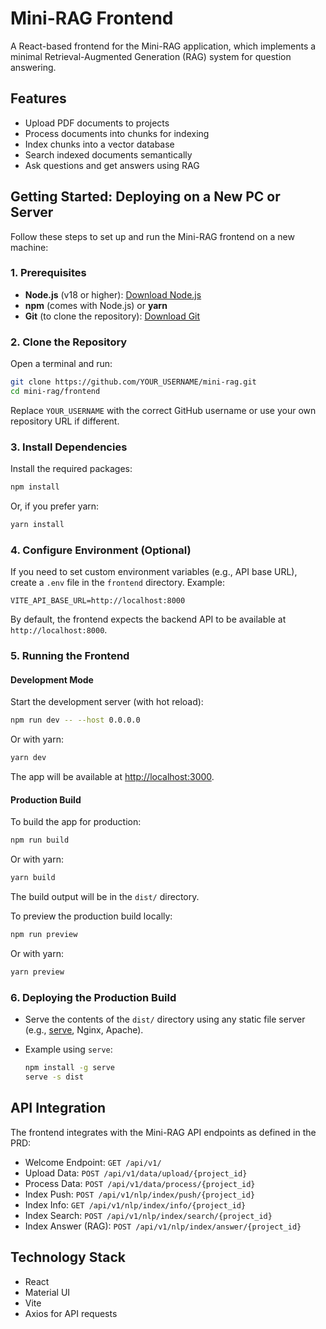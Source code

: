 # Mini-RAG Frontend

A React-based frontend for the Mini-RAG application, which implements a minimal Retrieval-Augmented Generation (RAG) system for question answering.

## Features

- Upload PDF documents to projects
- Process documents into chunks for indexing
- Index chunks into a vector database
- Search indexed documents semantically
- Ask questions and get answers using RAG

## Getting Started: Deploying on a New PC or Server

Follow these steps to set up and run the Mini-RAG frontend on a new machine:

### 1. Prerequisites

- **Node.js** (v18 or higher): [Download Node.js](https://nodejs.org/)
- **npm** (comes with Node.js) or **yarn**
- **Git** (to clone the repository): [Download Git](https://git-scm.com/)

### 2. Clone the Repository

Open a terminal and run:

```bash
git clone https://github.com/YOUR_USERNAME/mini-rag.git
cd mini-rag/frontend
```

Replace `YOUR_USERNAME` with the correct GitHub username or use your own repository URL if different.

### 3. Install Dependencies

Install the required packages:

```bash
npm install
```

Or, if you prefer yarn:

```bash
yarn install
```

### 4. Configure Environment (Optional)

If you need to set custom environment variables (e.g., API base URL), create a `.env` file in the `frontend` directory. Example:

```
VITE_API_BASE_URL=http://localhost:8000
```

By default, the frontend expects the backend API to be available at `http://localhost:8000`.

### 5. Running the Frontend

#### Development Mode

Start the development server (with hot reload):

```bash
npm run dev -- --host 0.0.0.0
```

Or with yarn:

```bash
yarn dev
```

The app will be available at [http://localhost:3000](http://localhost:3000).

#### Production Build

To build the app for production:

```bash
npm run build
```

Or with yarn:

```bash
yarn build
```

The build output will be in the `dist/` directory.

To preview the production build locally:

```bash
npm run preview
```

Or with yarn:

```bash
yarn preview
```

### 6. Deploying the Production Build

- Serve the contents of the `dist/` directory using any static file server (e.g., [serve](https://www.npmjs.com/package/serve), Nginx, Apache).
- Example using `serve`:

  ```bash
  npm install -g serve
  serve -s dist
  ```

## API Integration

The frontend integrates with the Mini-RAG API endpoints as defined in the PRD:

- Welcome Endpoint: `GET /api/v1/`
- Upload Data: `POST /api/v1/data/upload/{project_id}`
- Process Data: `POST /api/v1/data/process/{project_id}`
- Index Push: `POST /api/v1/nlp/index/push/{project_id}`
- Index Info: `GET /api/v1/nlp/index/info/{project_id}`
- Index Search: `POST /api/v1/nlp/index/search/{project_id}`
- Index Answer (RAG): `POST /api/v1/nlp/index/answer/{project_id}`

## Technology Stack

- React
- Material UI
- Vite
- Axios for API requests 